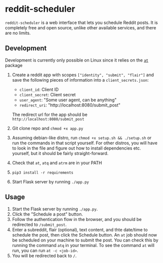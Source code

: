 # reddit-scheduler
`reddit-scheduler` is a web interface that lets you schedule Reddit posts. It is completely free and open source,
unlike other available services, and there are no limits.

## Development
Development is currently only possible on Linux since it
relies on the [`at`](https://linux.die.net/man/1/at)
package
1. Create a reddit app with scopes
    `["identity", "submit", "flair"]`
and save the following pieces of information
into a `client_secrets.json`:

    * `client_id`: Client ID
    * `client_secret`: Client secret
    * `user_agent`: "Some user agent, can be anything"
    * `redirect_uri`: "http://localhost:8080/submit_post"

    The redirect url for the app should be `http://localhost:8080/submit_post`

2. Git clone repo and `chmod +x app.py`
3. Assuming debian-like distro, run `chmod +x setup.sh && ./setup.sh` or run the commands in that script yourself. For other
distros, you will have to look in the file and figure out how to install dependencies etc. yourself, but it should
be fairly straight-forward.
4. Check that `at`, `atq` and `atrm` are in your PATH
5. `pip3 install -r requirements`
6. Start Flask server by running `./app.py`

## Usage
1. Start the Flask server by running `./app.py`.
2. Click the "Schedule a post" button.
3. Follow the authentication flow in the browser, and you should
be redirected to `/submit_post`.
3. Enter a subreddit, flair (optional), text content, and thte date/time
to schedule the post, then click the Schedule button.
An `at` job should now be scheduled on your machine to submit the post.
You can check this by running the command `atq` in your terminal.
To see the command `at` will run, you can run `at -c <job-id>`.
4. You will be redirected back to `/`.
